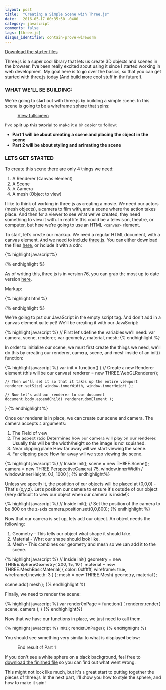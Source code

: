 ```yaml
---
layout: post
title:  "Creating a Simple Scene with Three.js"
date:   2016-05-17 00:35:50 -0400
category: javascript
comments: false
tags: [three.js]
disqus_identifier: contain-prove-wireworm
---
```


<p class="text-center download-link">
<a href="/assets/2016/05/three_js/downloads/part1/part_1_start.html" download="three_js_part1_start.html">Download the starter files</a>
</p>

Three.js is a super cool library that lets us create 3D objects and scenes in the browser. I’ve been really excited about using it since I started working in web development. My goal here is to go over the basics, so that you can get started with three.js today (And build more cool stuff in the future!). 

### WHAT WE'LL BE BUILDING:
We're going to start out with three.js by building a simple scene. 
In this scene is going to be a wireframe sphere that spins:  

<figure>
	<canvas id="demo"></canvas>
	<figcaption><a target="_blank" href="/assets/2016/05/three_js/demos/three_js_simple_scene_demo.html">View fullscreen</a></figcaption>
</figure>

I've split up this tutorial to make it a bit easier to follow:

- <strong>Part 1 will be about creating a scene and placing the object in the scene</strong>
- <strong>Part 2 will be about styling and animating the scene</strong>

### LETS GET STARTED

To create this scene there are only 4 things we need:  

1. A Renderer (Canvas element)
2. A Scene
3. A Camera 
4. A mesh (Object to view)

I like to think of working in three.js as creating a movie. We need our actors (mesh objects), a camera to film with, and a scene where the action takes place. And then for a viewer to see what we’ve created, they need something to view it with. In real life this could be a television, theatre, or computer, but here we’re going to use an HTML `<canvas>` element. 


To start, let’s create our markup. We need a regular HTML document, with a canvas element. And we need to include [three.js](http://threejs.org). You can either download the files [here](http://threejs.org/docs/index.html#Manual/Introduction/Creating_a_scene), or include it with a cdn: 

{% highlight javascript%}
<script src="https://cdnjs.cloudflare.com/ajax/libs/three.js/r76/three.min.js"></script>
{% endhighlight %}

As of writing this, three.js is in version 76, you can grab the most up to date version [here](https://cdnjs.com/libraries/three.js/). 

Markup: 

{% highlight html %}
<!DOCTYPE html>
<html lang="en">
<head>
  <meta charset="UTF-8">
  <title>Simple three.js scene</title>
</head>
<body>
  <script src="https://cdnjs.cloudflare.com/ajax/libs/three.js/r76/three.min.js"></script>
  <script></script>
</body>
</html>
{% endhighlight %}

We're going to put our JavaScript in the empty script tag. And don't add in a canvas element quite yet! We'll be creating it with our JavaScript: 

{% highlight javascript %}
// First let's define the variables we'll need: 
var camera, scene, renderer;
var geometry, material, mesh;
{% endhighlight %}

In order to initialize our scene, we must first create the things we need, we'll do this by creating our renderer, camera, scene, and mesh inside of an init() function:

{% highlight javascript %}
var init = function() {
	// Create a new Renderer element (this will be our canvas)
	renderer = new THREE.WebGLRenderer();

	// Then we'll set it so that it takes up the entire viewport
	renderer.setSize( window.innerWidth, window.innerHeight );

	// Now let's add our renderer to our document
	document.body.appendChild( renderer.domElement );	
}
{% endhighlight %}

Once our renderer is in place, we can create our scene and camera. The camera accepts 4 arguments:

1. The Field of view
2. The aspect ratio
	Determines how our camera will play on our renderer. Usually this will be the width/height so the image is not squished. 
3. Near clipping plane
	How far away will we start viewing the scene.
4. Far clipping place
	How far away will we stop viewing the scene. 

{% highlight javascript %}
// Inside init();
scene = new THREE.Scene();
camera = new THREE.PerspectiveCamera( 75, window.innerWidth / window.innerHeight, 0.1, 1000 );
{% endhighlight%}

Unless we specify it, the postition of our objects will be placed at (0,0,0) - That's (x,y,z). Let's position our camera to ensure it's outside of our object (Very difficult to view our object when our camera is inside!):

{% highlight javascript %}
// Inside init();
// Set the position of the camera to be 800 on the z-axis
camera.position.set(0,0,800);
{% endhighlight %}

Now that our camera is set up, lets add our object.
An object needs the following:

1. Geometry - This tells our object what shape it should take.
2. Material - What our shape should look like.
3. Mesh - This combines our geometry and mesh so we can add it to the scene. 


{% highlight javascript %}
// Inside init()
geometry = new THREE.SphereGeometry( 200, 15, 10 );
material = new THREE.MeshBasicMaterial( { color: 0xffffff, wireframe: true, wireframeLinewidth: 3 } );
mesh = new THREE.Mesh( geometry, material );

scene.add( mesh );
{% endhighlight %}

Finally, we need to render the scene: 

{% highlight javascript %}
var renderOnPage = function() {
	renderer.render( scene, camera );
}
{% endhighlight%}

Now that we have our functions in place, we just need to call them. 

{% highlight javascript %}
init();
renderOnPage();
{% endhighlight %}

You should see something very similar to what is displayed below: 

<figure>
	<canvas id="part1"></canvas>
	<figcaption>End result of Part 1</figcaption>
</figure>

If you don't see a white sphere on a black background, feel free to <a href="/assets/2016/05/three_js/downloads/part1/part_1_end.html" download="three_js_part1_end.html">download the finished file</a> so you can find out what went wrong. 

This might not look like much, but it's a great start to putting together the pieces of three.js. In the next part, I'll show you how to style the sphere, and how to make it spin!

<!-- ON TO PART 2 -->


<script src="https://cdnjs.cloudflare.com/ajax/libs/three.js/r76/three.min.js"></script>
<script>

	// var camera, scene, ratio, renderer, width;
	// var geometry, material, mesh;

	var Demo = {};

	Demo.camera;
	Demo.scene;
	Demo.renderer;
	Demo.width;
	Demo.geometry;
	Demo.material;
	Demo.mesh;

	Demo.init = function () {

		var my_canvas = document.getElementById('demo');

		if ( (window.innerWidth - 60) > 680 ) {
			width = 680;
		} else {
			width = window.innerWidth - 60;
		}

		Demo.renderer = new THREE.WebGLRenderer( { canvas: my_canvas } );
		Demo.renderer.setSize( width, window.innerHeight/2 );
		Demo.renderer.setClearColor( 0x7FFFD4 );

		Demo.camera = new THREE.PerspectiveCamera( 75, width / (window.innerHeight/2), 1, 2000 );
		Demo.camera.position.z = 800;

		Demo.scene = new THREE.Scene();

		Demo.geometry = new THREE.SphereGeometry( 300, 15, 10 );
		Demo.material = new THREE.MeshBasicMaterial( { color: 0xDDA0DD, wireframe: true, wireframeLinewidth: 2 } );

		Demo.mesh = new THREE.Mesh( Demo.geometry, Demo.material );
		
		Demo.scene.add( Demo.mesh );
	}

	Demo.animate = function() {

		requestAnimationFrame( Demo.animate );

		Demo.mesh.rotation.x = Date.now() * 0.0002;
		Demo.mesh.rotation.y = Date.now() * 0.001;

		Demo.renderer.render( Demo.scene, Demo.camera );

	}

	Demo.init();
	Demo.animate();

	Demo.debounce = function(func, wait, immediate) {
		var timeout;
		return function() {
			var context = this, args = arguments;
			var later = function() {
				timeout = null;
				if (!immediate) func.apply(context, args);
			};
			var callNow = immediate && !timeout;
			clearTimeout(timeout);
			timeout = setTimeout(later, wait);
			if (callNow) func.apply(context, args);
		};
	};

	Demo.canvasSize = Demo.debounce(function() {
		// All the taxing stuff you do

		if ( (window.innerWidth - 60) > 680 ) {
			width = 680;
		} else {
			width = window.innerWidth - 60;
		}

		
		camera.aspect= width / ( window.innerHeight/2 ) ;
		camera.updateProjectionMatrix();

		renderer.setSize( width, window.innerHeight/2 );

	}, 250);

	var Part1 = {};

	Part1.camera;
	Part1.scene;
	Part1.renderer;
	Part1.width;
	Part1.geometry;
	Part1.material;
	Part1.mesh;


	Part1.init = function () {

		var my_canvas = document.getElementById('part1');

		if ( (window.innerWidth - 60) > 680 ) {
			width = 680;
		} else {
			width = window.innerWidth - 60;
		}

		console.log(width);

		Part1.ratio = width / ( window.innerHeight/2 );

		Part1.renderer = new THREE.WebGLRenderer( { canvas: my_canvas } );
		Part1.renderer.setSize( width, window.innerHeight/2 );
		Part1.renderer.setClearColor( 0x000000 );

		Part1.camera = new THREE.PerspectiveCamera( 75, width / (window.innerHeight/2), 1, 2000 );
		Part1.camera.position.z = 800;

		Part1.scene = new THREE.Scene();

		Part1.geometry = new THREE.SphereGeometry( 300, 15, 10 );
		Part1.material = new THREE.MeshBasicMaterial( { color: 0xffffff } );

		Part1.mesh = new THREE.Mesh( Part1.geometry, Part1.material );
		
		Part1.scene.add( Part1.mesh );
	}



	Part1.renderOnPage = function () {

		Part1.renderer.render( Part1.scene, Part1.camera );

	}

	Part1.init();
	Part1.renderOnPage();

	Part1.debounce = function(func, wait, immediate) {
		var timeout;
		return function() {
			var context = this, args = arguments;
			var later = function() {
				timeout = null;
				if (!immediate) func.apply(context, args);
			};
			var callNow = immediate && !timeout;
			clearTimeout(timeout);
			timeout = setTimeout(later, wait);
			if (callNow) func.apply(context, args);
		};
	};

	Part1.canvasSize = Part1.debounce(function() {
		// All the taxing stuff you do

		if ( (window.innerWidth - 60) > 680 ) {
			width = 680;
		} else {
			width = window.innerWidth - 60;
		}

		
		Part1.camera.aspect= width / ( window.innerHeight/2 ) ;
		Part1.camera.updateProjectionMatrix();

		Part1.renderer.setSize( width, window.innerHeight/2 );

	}, 250);

	window.addEventListener('resize', Demo.canvasSize);
	window.addEventListener('resize', Part1.canvasSize);
</script>



